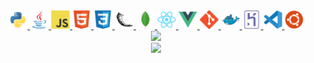 <div align="center">
  <a href="https://python.org/" target="_blank">
    <img
      src="https://raw.githubusercontent.com/devicons/devicon/master/icons/python/python-original.svg"
      alt="python"
      width="30"
      height="30"
    />
  </a>
  <a href="https://adoptopenjdk.net/" target="_blank">
    <img
    src=https://raw.githubusercontent.com/devicons/devicon/master/icons/java/java-original.svg
    alt="java" width="30" height="30" />
  </a>
  <a href="https://javascript.com" target="_blank">
    <img
      src="https://raw.githubusercontent.com/devicons/devicon/master/icons/javascript/javascript-original.svg"
      alt="javascript"
      width="30"
      height="30"
    />
  </a>
  <a
    href="https://developer.mozilla.org/en-US/docs/Glossary/HTML5"
    target="_blank"
  >
    <img
      src="https://raw.githubusercontent.com/devicons/devicon/master/icons/html5/html5-original.svg"
      alt="html5"
      width="30"
      height="30"
    />
  </a>
  <a href="https://developer.mozilla.org/en-US/docs/Web/CSS" target="_blank">
    <img
      src="https://raw.githubusercontent.com/devicons/devicon/master/icons/css3/css3-original.svg"
      alt="css3"
      width="30"
      height="30"
    />
  </a>
  <a href="https://flask.palletsprojects.com" target="_blank">
    <img
      src="https://raw.githubusercontent.com/devicons/devicon/master/icons/flask/flask-original.svg"
      alt="flask"
      width="30"
      height="30"
    />
  </a>
  <a href="https://mongodb.com" target="_blank">
    <img
      src="https://raw.githubusercontent.com/devicons/devicon/master/icons/mongodb/mongodb-original.svg"
      alt="mongodb"
      width="30"
      height="30"
    />
  </a>
  <a href="https://reactjs.org/" target="_blank">
    <img
      src="https://raw.githubusercontent.com/devicons/devicon/master/icons/react/react-original.svg"
      alt="react"
      width="30"
      height="30"
    />
  </a>
  <a href="https://vuejs.org/" target="_blank">
    <img
      src="https://raw.githubusercontent.com/devicons/devicon/master/icons/vuejs/vuejs-original.svg"
      alt="vuejs"
      width="30"
      height="30"
    />
  </a>
  <a href="https://git-scm.com" target="_blank">
    <img
      src="https://raw.githubusercontent.com/devicons/devicon/master/icons/git/git-original.svg"
      alt="git"
      width="30"
      height="30"
    />
  </a>
  <a href="https://docker.com" target="_blank">
    <img
      src="https://raw.githubusercontent.com/devicons/devicon/master/icons/docker/docker-original.svg"
      alt="docker"
      width="30"
      height="30"
    />
  </a>
  <a href="https://heroku.com" target="_blank">
    <img
      src="https://raw.githubusercontent.com/devicons/devicon/master/icons/heroku/heroku-original.svg"
      alt="heroku"
      width="30"
      height="30"
    />
  </a>
  <a href="https://code.visualstudio.com" target="_blank">
    <img
      src="https://raw.githubusercontent.com/devicons/devicon/master/icons/vscode/vscode-original.svg"
      alt="vscode"
      width="30"
      height="30"
    />
  </a>
  <a href="https://ubuntu.com" target="_blank">
    <img
      src="https://raw.githubusercontent.com/devicons/devicon/master/icons/ubuntu/ubuntu-plain.svg"
      alt="ubuntu"
      width="30"
      height="30"
    />
  </a>
</div>
<div align="center">
  <a href="https://eliasbenb.cf" target="_blank">
    <img
      width="500"
      src="https://github-readme-stats-one-bice.vercel.app/api?username=eliasbenb&show_icons=true&include_all_commits=true&count_private=true&role=OWNER,ORGANIZATION_MEMBER,COLLABORATOR&title_color=0366D6&text_color=b5b5b5&icon_color=FFFFFF&bg_color=212121&hide_border=true&card_width=500"
    />
  </a>
</div>
<div align="center">
  <a
    href="https://open.spotify.com/user/00x7ee8wq8bffzl6or19h2n9r?si=884ca50176404881"
    target="_blank"
  >
    <img
      src="https://spotify-recently-played-readme.vercel.app/api?user=00x7ee8wq8bffzl6or19h2n9r&width=500&count=3"
    />
  </a>
</div>
